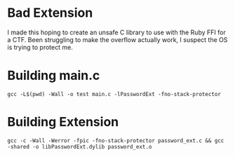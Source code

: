 # Bad Extension

I made this hoping to create an unsafe C library to use with the Ruby FFI for a CTF. Been struggling to make
the overflow actually work, I suspect the OS is trying to protect me.

# Building main.c

`gcc -L$(pwd) -Wall -o test main.c -lPasswordExt -fno-stack-protector`

# Building Extension

`gcc -c -Wall -Werror -fpic -fno-stack-protector password_ext.c && gcc -shared -o libPasswordExt.dylib password_ext.o`